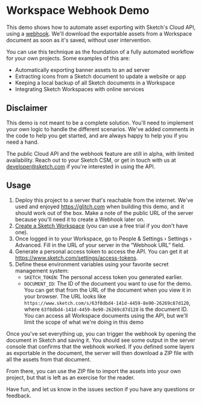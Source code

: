 # Workspace Webhook Demo

This demo shows how to automate asset exporting with Sketch's Cloud API, using a [webhook](https://en.wikipedia.org/wiki/Webhook). We'll download the exportable assets from a Workspace document as soon as it's saved, without user intervention.

You can use this technique as the foundation of a fully automated workflow for your own projects. Some examples of this are:

- Automatically exporting banner assets to an ad server
- Extracting icons from a Sketch document to update a website or app
- Keeping a local backup of all Sketch documents in a Workspace
- Integrating Sketch Workspaces with online services

## Disclaimer

This demo is not meant to be a complete solution. You'll need to implement your own logic to handle the different scenarios. We've added comments in the code to help you get started, and are always happy to help you if you need a hand.

The public Cloud API and the webhook feature are still in alpha, with limited availability. Reach out to your Sketch CSM, or get in touch with us at <developer@sketch.com> if you're interested in using the API.

## Usage

1. Deploy this project to a server that's reachable from the internet. We've used and enjoyed <https://glitch.com> when building this demo, and it should work out of the box. Make a note of the public URL of the server because you'll need it to create a Webhook later on.
1. [Create a Sketch Workspace](https://www.sketch.com/docs/workspaces/get-started/) (you can use a free trial if you don't have one).
1. Once logged in to your Workspace, go to People & Settings › Settings › Advanced. Fill in the URL of your server in the “Webhook URL” field.
1. Generate a personal access token to access the API. You can get it at <https://www.sketch.com/settings/access-tokens>.
1. Define these environment variables using your favorite secret management system:
    - `SKETCH_TOKEN`: The personal access token you generated earlier.
    - `DOCUMENT_ID`: The ID of the document you want to use for the demo. You can get that from the URL of the document when you view it in your browser. The URL looks like `https://www.sketch.com/s/63f8dbd4-141d-4459-8e90-26269c87d120`, where `63f8dbd4-141d-4459-8e90-26269c87d120` is the document ID. You can access all Workspace documents using the API, but we'll limit the scope of what we're doing in this demo

Once you've set everything up, you can trigger the webhook by opening the document in Sketch and saving it. You should see some output in the server console that confirms that the webhook worked. If you defined some layers as exportable in the document, the server will then download a ZIP file with all the assets from that document.

From there, you can use the ZIP file to import the assets into your own project, but that is left as an exercise for the reader.

Have fun, and let us know in the issues section if you have any questions or feedback.
